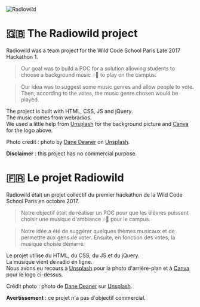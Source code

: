 ![Radiowild](https://s26.postimg.org/3zxmbamk9/radiowildfulllogo250.png "Radiowild ReadMe logo")

# 🇬🇧 The Radiowild project

Radiowild was a team project for the Wild Code School Paris Late 2017 Hackathon 1.

> Our goal was to build a POC for a solution allowing students to choose a background music 🎶🎷 to play on the campus.

> Our idea was to suggest some music genres and allow people to vote. Then, according to the votes, the music genre chosen would be played.

The project is built with HTML, CSS, JS and jQuery.  
The music comes from webradios.  
We used a little help from [Unsplash](https://unsplash.com) for the background picture and [Canva](https://canva.com) for the logo above.

Photo credit : photo by [Dane Deaner](https://unsplash.com/@danedeaner?utm_medium=referral&utm_campaign=photographer-credit&utm_content=creditBadge) on [Unsplash](https://unsplash.com).

**Disclaimer** : this project has no commercial purpose.

# 🇫🇷 Le projet Radiowild

Radiowild était un projet collectif du premier hackathon de la Wild Code School Paris en octobre 2017.

> Notre objectif était de réaliser un POC pour que les élèvres puissent choisir une musique d'ambiance 🎶🎷 pour le campus.

> Notre idée a été de suggérer quelques thèmes musicaux et de permettre aux gens de voter. Ensuite, en fonction des votes, la musique choisie démarre.

Le projet utilise du HTML, du CSS, du JS et du jQuery.  
La musique vient de radio en ligne.  
Nous avons eu recours à [Unsplash](https://unsplash.com) pour la photo d'arrière-plan et à [Canva](https://canva.com) pour le logo ci-dessus.

Crédit photo : photo de [Dane Deaner](https://unsplash.com/@danedeaner?utm_medium=referral&utm_campaign=photographer-credit&utm_content=creditBadge) sur [Unsplash](https://unsplash.com).

**Avertissement** : ce projet n'a pas d'objectif commercial.




